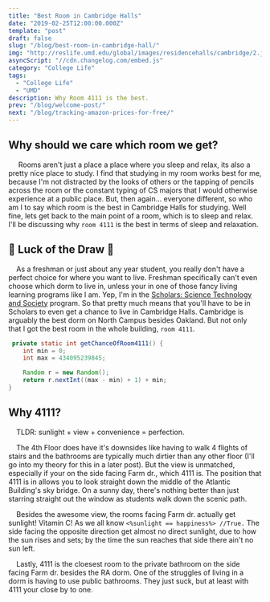 ```yaml
---
title: "Best Room in Cambridge Halls"
date: "2019-02-25T12:00:00.000Z"
template: "post"
draft: false
slug: "/blog/best-room-in-cambridge-hall/"
img: "http://reslife.umd.edu/global/images/residencehalls/cambridge/2.jpg"
asyncScript: "//cdn.changelog.com/embed.js"
category: "College Life"
tags:
  - "College Life"
  - "UMD"
description: Why Room 4111 is the best.
prev: "/blog/welcome-post/"
next: "/blog/tracking-amazon-prices-for-free/"
---
```


Why should we care which room we get?
-------------------------------------

     Rooms aren't just a place a place where you sleep and relax, its also a pretty nice place to study. I find that studying in my room works best for me, because I'm not distracted by the looks of others or the tapping of pencils across the room or the constant typing of CS majors that I would otherwise experience at a public place. But, then again... everyone different, so who am I to say which room is the best in Cambridge Halls for studying. Well fine, lets get back to the main point of a room, which is to sleep and relax. I'll be discussing why `room 4111` is the best in terms of sleep and relaxation. 


🤩 Luck of the Draw 🤩
----------------------

    As a freshman or just about any year student, you really don't have a perfect choice for where you want to live. Freshman specifically can't even choose which dorm to live in, unless your in one of those fancy living learning programs like I am. Yep, I'm in the [Scholars: Science Technology and Society](https://scholars.umd.edu/programs/sts) program. So that pretty much means that you'll have to be in Scholars to even get a chance to live in Cambridge Halls. Cambridge is arguably the best dorm on North Campus besides Oakland. But not only that I got the best room in the whole building, `room 4111`. 

```java
 private static int getChanceOfRoom4111() {
    int min = 0;
    int max = 434095239845;

    Random r = new Random();
    return r.nextInt((max - min) + 1) + min;
}
```

Why 4111?
---------

    TLDR: sunlight + view + convenience = perfection. 


    The 4th Floor does have it's downsides like having to walk 4 flights of stairs and the bathrooms are typically much dirtier than any other floor (I'll go into my theory for this in a later post). But the view is unmatched, especially if your on the side facing Farm dr., which 4111 is. The position that 4111 is in allows you to look straight down the middle of the Atlantic Building's sky bridge. On a sunny day, there's nothing better than just starring straight out the window as students walk down the scenic path. 

    Besides the awesome view, the rooms facing Farm dr. actually get sunlight! Vitamin C! As we all know `<%sunlight == happiness%> //True.` The side facing the opposite direction get almost no direct sunlight, due to how the sun rises and sets; by the time the sun reaches that side there ain't no sun left. 

    Lastly, 4111 is the cloesest room to the private bathroom on the side facing Farm dr. besides the RA dorm. One of the struggles of living in a dorm is having to use public bathrooms. They just suck, but at least with 4111 your close by to one.

